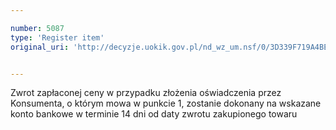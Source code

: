 ```yaml
---

number: 5087
type: 'Register item'
original_uri: 'http://decyzje.uokik.gov.pl/nd_wz_um.nsf/0/3D339F719A4BEDCAC1257BBB003B4FAC?OpenDocument'


---
```


Zwrot zapłaconej ceny w przypadku złożenia oświadczenia przez Konsumenta, o którym mowa w punkcie 1, zostanie dokonany na wskazane konto bankowe w terminie 14 dni od daty zwrotu zakupionego towaru
